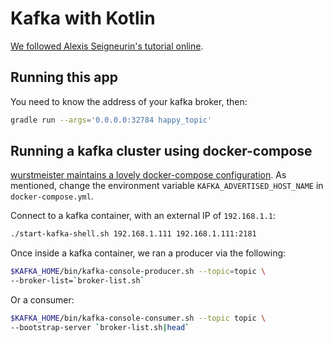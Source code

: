 # Kafka with Kotlin

[We followed Alexis Seigneurin's tutorial online](https://aseigneurin.github.io/2018/08/01/kafka-tutorial-1-simple-producer-in-kotlin.html).

## Running this app

You need to know the address of your kafka broker, then:

```sh
gradle run --args='0.0.0.0:32784 happy_topic'
```

## Running a kafka cluster using docker-compose

[wurstmeister maintains a lovely docker-compose configuration](http://wurstmeister.github.io/kafka-docker/).  As mentioned, change the environment variable `KAFKA_ADVERTISED_HOST_NAME` in `docker-compose.yml`.

Connect to a kafka container, with an external IP of `192.168.1.1`:

```sh
./start-kafka-shell.sh 192.168.1.111 192.168.1.111:2181
```

Once inside a kafka container, we ran a producer via the following:

```sh
$KAFKA_HOME/bin/kafka-console-producer.sh --topic=topic \
--broker-list=`broker-list.sh`
```

Or a consumer:

```sh
$KAFKA_HOME/bin/kafka-console-consumer.sh --topic topic \
--bootstrap-server `broker-list.sh|head`
```
